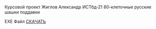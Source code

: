Курсовой проект Жиглов Александр ИСТбд-21 80-клеточные русские шашки поддавки

EXE Файл <a href="https://disk.yandex.ru/client/disk/Курсовой%20Жиглов%20ИСТбд-21" target="_blank">СКАЧАТЬ</a>



